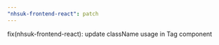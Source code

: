 ```yaml
---
"nhsuk-frontend-react": patch
---
```


fix(nhsuk-frontend-react): update className usage in Tag component
